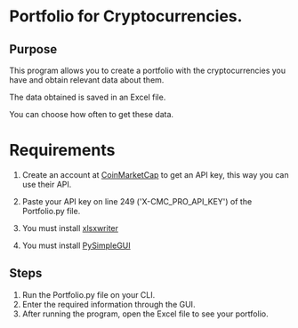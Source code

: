 # Portfolio for Cryptocurrencies.

## Purpose

This program allows you to create a portfolio with the cryptocurrencies you have and obtain relevant data about them.

The data obtained is saved in an Excel file.

You can choose how often to get these data.

# Requirements

1. Create an account at [CoinMarketCap](https://coinmarketcap.com/api/) to get an API key, this way you can use their API.

2. Paste your API key on line 249 ('X-CMC_PRO_API_KEY') of the Portfolio.py file.

3. You must install [xlsxwriter](https://pypi.org/project/XlsxWriter/)

4. You must install [PySimpleGUI](https://pypi.org/project/PySimpleGUI/)

## Steps

1. Run the Portfolio.py file on your CLI.
2. Enter the required information through the GUI.
3. After running the program, open the Excel file to see your portfolio.
